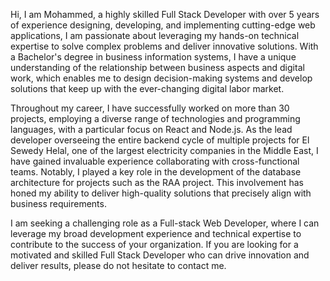 Hi, I am Mohammed, a highly skilled Full Stack Developer with over 5 years of experience designing, developing, and implementing cutting-edge web applications, I am passionate about leveraging my hands-on technical expertise to solve complex problems and deliver innovative solutions. With a Bachelor's degree in business information systems, I have a unique understanding of the relationship between business aspects and digital work, which enables me to design decision-making systems and develop solutions that keep up with the ever-changing digital labor market.

Throughout my career, I have successfully worked on more than 30 projects, employing a diverse range of technologies and programming languages, with a particular focus on React and Node.js. As the lead developer overseeing the entire backend cycle of multiple projects for El Sewedy Helal, one of the largest electricity companies in the Middle East, I have gained invaluable experience collaborating with cross-functional teams. Notably, I played a key role in the development of the database architecture for projects such as the RAA project. This involvement has honed my ability to deliver high-quality solutions that precisely align with business requirements.

I am seeking a challenging role as a Full-stack Web Developer, where I can leverage my broad development experience and technical expertise to contribute to the success of your organization. If you are looking for a motivated and skilled Full Stack Developer who can drive innovation and deliver results, please do not hesitate to contact me.
